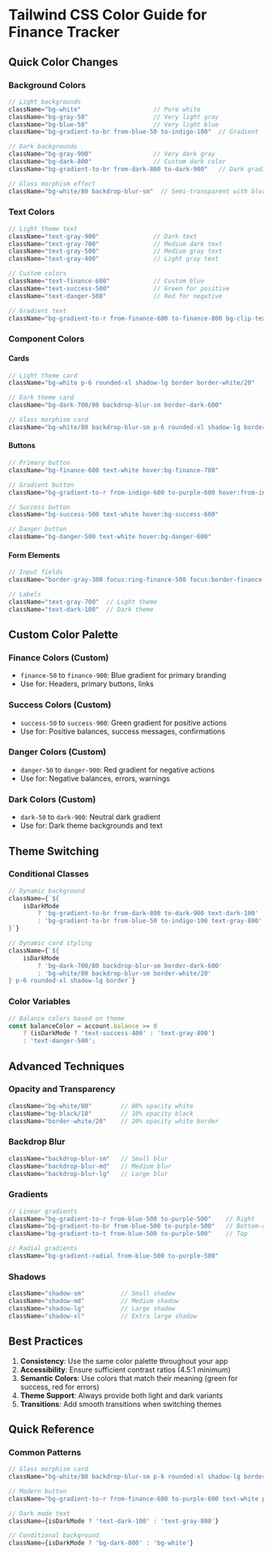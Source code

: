 # Tailwind CSS Color Guide for Finance Tracker

## Quick Color Changes

### Background Colors
```jsx
// Light backgrounds
className="bg-white"                    // Pure white
className="bg-gray-50"                  // Very light gray
className="bg-blue-50"                  // Very light blue
className="bg-gradient-to-br from-blue-50 to-indigo-100"  // Gradient

// Dark backgrounds
className="bg-gray-900"                 // Very dark gray
className="bg-dark-800"                 // Custom dark color
className="bg-gradient-to-br from-dark-800 to-dark-900"   // Dark gradient

// Glass morphism effect
className="bg-white/80 backdrop-blur-sm"  // Semi-transparent with blur
```

### Text Colors
```jsx
// Light theme text
className="text-gray-900"               // Dark text
className="text-gray-700"               // Medium dark text
className="text-gray-500"               // Medium gray text
className="text-gray-400"               // Light gray text

// Custom colors
className="text-finance-600"            // Custom blue
className="text-success-500"            // Green for positive
className="text-danger-500"             // Red for negative

// Gradient text
className="bg-gradient-to-r from-finance-600 to-finance-800 bg-clip-text text-transparent"
```

### Component Colors

#### Cards
```jsx
// Light theme card
className="bg-white p-6 rounded-xl shadow-lg border border-white/20"

// Dark theme card
className="bg-dark-700/80 backdrop-blur-sm border-dark-600"

// Glass morphism card
className="bg-white/80 backdrop-blur-sm p-6 rounded-xl shadow-lg border border-white/20"
```

#### Buttons
```jsx
// Primary button
className="bg-finance-600 text-white hover:bg-finance-700"

// Gradient button
className="bg-gradient-to-r from-indigo-600 to-purple-600 hover:from-indigo-700 hover:to-purple-700"

// Success button
className="bg-success-500 text-white hover:bg-success-600"

// Danger button
className="bg-danger-500 text-white hover:bg-danger-600"
```

#### Form Elements
```jsx
// Input fields
className="border-gray-300 focus:ring-finance-500 focus:border-finance-500"

// Labels
className="text-gray-700"  // Light theme
className="text-dark-100"  // Dark theme
```

## Custom Color Palette

### Finance Colors (Custom)
- `finance-50` to `finance-900`: Blue gradient for primary branding
- Use for: Headers, primary buttons, links

### Success Colors (Custom)
- `success-50` to `success-900`: Green gradient for positive actions
- Use for: Positive balances, success messages, confirmations

### Danger Colors (Custom)
- `danger-50` to `danger-900`: Red gradient for negative actions
- Use for: Negative balances, errors, warnings

### Dark Colors (Custom)
- `dark-50` to `dark-900`: Neutral dark gradient
- Use for: Dark theme backgrounds and text

## Theme Switching

### Conditional Classes
```jsx
// Dynamic background
className={`${
    isDarkMode 
        ? 'bg-gradient-to-br from-dark-800 to-dark-900 text-dark-100' 
        : 'bg-gradient-to-br from-blue-50 to-indigo-100 text-gray-800'
}`}

// Dynamic card styling
className={`${
    isDarkMode 
        ? 'bg-dark-700/80 backdrop-blur-sm border-dark-600' 
        : 'bg-white/80 backdrop-blur-sm border-white/20'
} p-6 rounded-xl shadow-lg border`}
```

### Color Variables
```jsx
// Balance colors based on theme
const balanceColor = account.balance >= 0 
    ? (isDarkMode ? 'text-success-400' : 'text-gray-800') 
    : 'text-danger-500';
```

## Advanced Techniques

### Opacity and Transparency
```jsx
className="bg-white/80"        // 80% opacity white
className="bg-black/10"        // 10% opacity black
className="border-white/20"    // 20% opacity white border
```

### Backdrop Blur
```jsx
className="backdrop-blur-sm"   // Small blur
className="backdrop-blur-md"   // Medium blur
className="backdrop-blur-lg"   // Large blur
```

### Gradients
```jsx
// Linear gradients
className="bg-gradient-to-r from-blue-500 to-purple-500"    // Right
className="bg-gradient-to-br from-blue-500 to-purple-500"   // Bottom-right
className="bg-gradient-to-t from-blue-500 to-purple-500"    // Top

// Radial gradients
className="bg-gradient-radial from-blue-500 to-purple-500"
```

### Shadows
```jsx
className="shadow-sm"          // Small shadow
className="shadow-md"          // Medium shadow
className="shadow-lg"          // Large shadow
className="shadow-xl"          // Extra large shadow
```

## Best Practices

1. **Consistency**: Use the same color palette throughout your app
2. **Accessibility**: Ensure sufficient contrast ratios (4.5:1 minimum)
3. **Semantic Colors**: Use colors that match their meaning (green for success, red for errors)
4. **Theme Support**: Always provide both light and dark variants
5. **Transitions**: Add smooth transitions when switching themes

## Quick Reference

### Common Patterns
```jsx
// Glass morphism card
className="bg-white/80 backdrop-blur-sm p-6 rounded-xl shadow-lg border border-white/20"

// Modern button
className="bg-gradient-to-r from-finance-600 to-purple-600 text-white py-2 px-4 rounded-md shadow-lg hover:from-finance-700 hover:to-purple-700 transition-all duration-200"

// Dark mode text
className={isDarkMode ? 'text-dark-100' : 'text-gray-800'}

// Conditional background
className={isDarkMode ? 'bg-dark-800' : 'bg-white'}
``` 